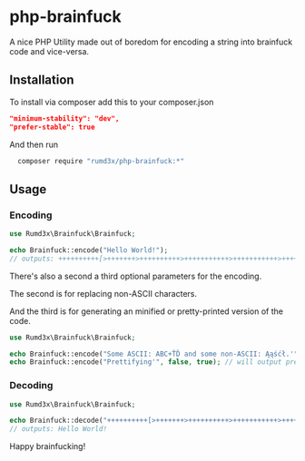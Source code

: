 # php-brainfuck
A nice PHP Utility made out of boredom for encoding a string into brainfuck code and vice-versa.

## Installation
To install via composer add this to your composer.json
```json
"minimum-stability": "dev",
"prefer-stable": true
```
And then run
```sh
  composer require "rumd3x/php-brainfuck:*"
```


## Usage
### Encoding
```php
use Rumd3x\Brainfuck\Brainfuck;

echo Brainfuck::encode("Hello World!"); 
// outputs: ++++++++++[>+++++++>++++++++++>+++++++++++>+++++++++++>+++++++++++>+++>+++++++++>+++++++++++>+++++++++++>+++++++++++>++++++++++>+++<<<<<<<<<<<<-]>++.>+.>--.>--.>+.>++.>---.>+.>++++.>--.>.>+++.
```


There's also a second a third optional parameters for the encoding.

The second is for replacing non-ASCII characters.

And the third is for generating an minified or pretty-printed version of the code.
```php
use Rumd3x\Brainfuck\Brainfuck;

echo Brainfuck::encode("Some ASCII: ABC+ŤĎ and some non-ASCII: Ąąśćł.'", true); // will replace non-ascii with their ascii counterpart 
echo Brainfuck::encode("Prettifying'", false, true); // will output pretty printed brainfuck code
```


### Decoding
```php
use Rumd3x\Brainfuck\Brainfuck;

echo Brainfuck::decode("++++++++++[>+++++++>++++++++++>+++++++++++>+++++++++++>+++++++++++>+++>+++++++++>+++++++++++>+++++++++++>+++++++++++>++++++++++>+++<<<<<<<<<<<<-]>++.>+.>--.>--.>+.>++.>---.>+.>++++.>--.>.>+++."); 
// outputs: Hello World!
```


Happy brainfucking!
